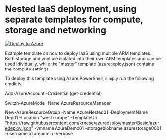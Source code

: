 # Nested IaaS deployment, using separate templates for compute, storage and networking
[![Deploy to Azure](http://azuredeploy.net/deploybutton.png)](https://portal.azure.com/#create/Microsoft.Template/uri/https://raw.githubusercontent.com/CarlGT/AzureDeploy/master/Basic/azuredeploy.json) 

Example template on how to deploy IaaS using multiple ARM templates.
Both storage and vnet are isolated into their own ARM templates and can be used idividually, while the "master" template (azuredeploy.json) contains the compute settings.  

To deploy this template using Azure PowerShell, simply run the following cmdlets:

Add-AzureAccount -Credential (get-credential)

Switzh-AzureMode -Name AzureResourceManager

New-AzureResourceGroup -Name AzureNested01 -DeploymentName Dep01 -Location "west europe" -TemplateUri "https://raw.githubusercontent.com/krnese/azuredeploy/master/Basic/azuredeploy.json" -vmname AzureDemo01 -storageblobname azurestorage0001 -username azureadmin -Verbose
